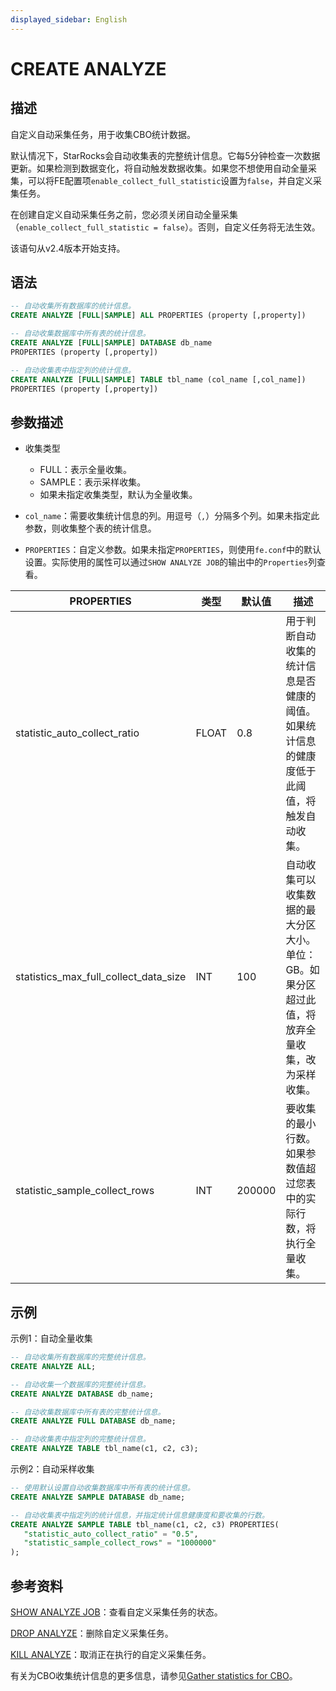 ```yaml
---
displayed_sidebar: English
---
```


# CREATE ANALYZE

## 描述

自定义自动采集任务，用于收集CBO统计数据。

默认情况下，StarRocks会自动收集表的完整统计信息。它每5分钟检查一次数据更新。如果检测到数据变化，将自动触发数据收集。如果您不想使用自动全量采集，可以将FE配置项`enable_collect_full_statistic`设置为`false`，并自定义采集任务。

在创建自定义自动采集任务之前，您必须关闭自动全量采集（`enable_collect_full_statistic = false`）。否则，自定义任务将无法生效。

该语句从v2.4版本开始支持。

## 语法

```SQL
-- 自动收集所有数据库的统计信息。
CREATE ANALYZE [FULL|SAMPLE] ALL PROPERTIES (property [,property])

-- 自动收集数据库中所有表的统计信息。
CREATE ANALYZE [FULL|SAMPLE] DATABASE db_name
PROPERTIES (property [,property])

-- 自动收集表中指定列的统计信息。
CREATE ANALYZE [FULL|SAMPLE] TABLE tbl_name (col_name [,col_name])
PROPERTIES (property [,property])
```

## 参数描述

- 收集类型
  - FULL：表示全量收集。
  - SAMPLE：表示采样收集。
  - 如果未指定收集类型，默认为全量收集。

- `col_name`：需要收集统计信息的列。用逗号（`,`）分隔多个列。如果未指定此参数，则收集整个表的统计信息。

- `PROPERTIES`：自定义参数。如果未指定`PROPERTIES`，则使用`fe.conf`中的默认设置。实际使用的属性可以通过`SHOW ANALYZE JOB`的输出中的`Properties`列查看。

|**PROPERTIES**|**类型**|**默认值**|**描述**|
|---|---|---|---|
|statistic_auto_collect_ratio|FLOAT|0.8|用于判断自动收集的统计信息是否健康的阈值。如果统计信息的健康度低于此阈值，将触发自动收集。|
|statistics_max_full_collect_data_size|INT|100|自动收集可以收集数据的最大分区大小。单位：GB。如果分区超过此值，将放弃全量收集，改为采样收集。|
|statistic_sample_collect_rows|INT|200000|要收集的最小行数。如果参数值超过您表中的实际行数，将执行全量收集。|

## 示例

示例1：自动全量收集

```SQL
-- 自动收集所有数据库的完整统计信息。
CREATE ANALYZE ALL;

-- 自动收集一个数据库的完整统计信息。
CREATE ANALYZE DATABASE db_name;

-- 自动收集数据库中所有表的完整统计信息。
CREATE ANALYZE FULL DATABASE db_name;

-- 自动收集表中指定列的完整统计信息。
CREATE ANALYZE TABLE tbl_name(c1, c2, c3); 
```

示例2：自动采样收集

```SQL
-- 使用默认设置自动收集数据库中所有表的统计信息。
CREATE ANALYZE SAMPLE DATABASE db_name;

-- 自动收集表中指定列的统计信息，并指定统计信息健康度和要收集的行数。
CREATE ANALYZE SAMPLE TABLE tbl_name(c1, c2, c3) PROPERTIES(
   "statistic_auto_collect_ratio" = "0.5",
   "statistic_sample_collect_rows" = "1000000"
);
```

## 参考资料

[SHOW ANALYZE JOB](../data-definition/SHOW_ANALYZE_JOB.md)：查看自定义采集任务的状态。

[DROP ANALYZE](../data-definition/DROP_ANALYZE.md)：删除自定义采集任务。

[KILL ANALYZE](../data-definition/KILL_ANALYZE.md)：取消正在执行的自定义采集任务。

有关为CBO收集统计信息的更多信息，请参见[Gather statistics for CBO](../../../using_starrocks/Cost_based_optimizer.md)。